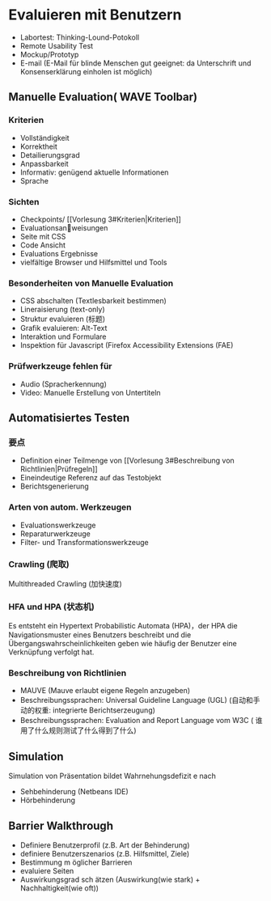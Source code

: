# Evaluieren mit Benutzern

- Labortest: Thinking-Lound-Potokoll
- Remote Usability Test
- Mockup/Prototyp
- E-mail (E-Mail für blinde Menschen gut geeignet: da Unterschrift und Konsenserklärung einholen ist möglich)
## Manuelle  Evaluation( WAVE Toolbar)

### Kriterien

- Vollständigkeit
- Korrektheit
- Detailierungsgrad
- Anpassbarkeit
- Informativ: genügend aktuelle Informationen
- Sprache
### Sichten

- Checkpoints/ [[Vorlesung 3#Kriterien|Kriterien]]
- Evaluationsanweisungen
- Seite mit CSS
- Code Ansicht
- Evaluations Ergebnisse
- vielfältige Browser und Hilfsmittel und Tools

### Besonderheiten von Manuelle  Evaluation

- CSS abschalten (Textlesbarkeit bestimmen)
- Lineraisierung (text-only)
- Struktur evaluieren (标题)
- Grafik evaluieren: Alt-Text
- Interaktion und Formulare
- Inspektion für Javascript (Firefox Accessibility Extensions (FAE)

### Prüfwerkzeuge fehlen für
- Audio (Spracherkennung)
- Video: Manuelle Erstellung von Untertiteln


## Automatisiertes Testen

### 要点
- Definition einer Teilmenge von [[Vorlesung 3#Beschreibung von Richtlinien|Prüfregeln]]
- Eineindeutige Referenz auf das Testobjekt
- Berichtsgenerierung
### Arten von autom. Werkzeugen
- Evaluationswerkzeuge
- Reparaturwerkzeuge
- Filter- und Transformationswerkzeuge
### Crawling (爬取)
Multithreaded Crawling (加快速度)
### HFA und HPA (状态机)
Es entsteht ein Hypertext Probabilistic Automata (HPA)，der HPA die Navigationsmuster eines Benutzers beschreibt und die Übergangswahrscheinlichkeiten geben wie häufig der Benutzer eine Verknüpfung verfolgt hat.
### Beschreibung von Richtlinien
- MAUVE (Mauve erlaubt eigene Regeln anzugeben)
- Beschreibungssprachen: Universal Guideline Language (UGL) (自动和手动的权重: integrierte Berichtserzeugung)
- Beschreibungssprachen: Evaluation and Report Language vom W3C ( 谁用了什么规则测试了什么得到了什么)


## Simulation
Simulation von Präsentation bildet Wahrnehungsdefizit e nach
- Sehbehinderung (Netbeans IDE)
- Hörbehinderung 
## Barrier Walkthrough

- Definiere Benutzerprofil (z.B. Art der Behinderung)
- definiere Benutzerszenarios (z.B. Hilfsmittel, Ziele)
- Bestimmung m ̈oglicher Barrieren
- evaluiere Seiten
- Auswirkungsgrad sch ̈atzen (Auswirkung(wie stark) + Nachhaltigkeit(wie oft))